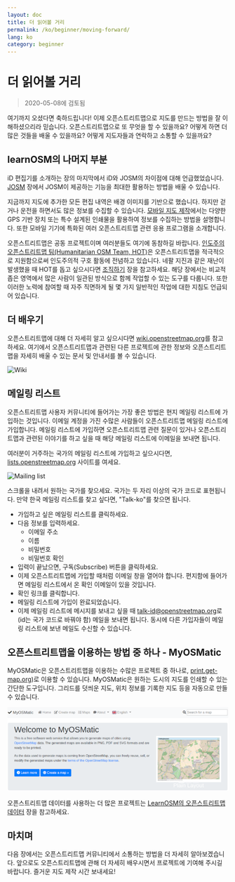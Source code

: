 ```yaml
---
layout: doc
title: 더 읽어볼 거리
permalink: /ko/beginner/moving-forward/
lang: ko
category: beginner
---
```


더 읽어볼 거리
===============

> 2020-05-08에 검토됨  

여기까지 오셨다면 축하드립니다! 이제 오픈스트리트맵으로 지도를 만드는 방법을 잘 이해하셨으리라 믿습니다. 오픈스트리트맵으로 또 무엇을 할 수 있을까요? 어떻게 하면 더 많은 것들을 배울 수 있을까요? 어떻게 지도자들과 연락하고 소통할 수 있을까요?  

learnOSM의 나머지 부분
---------------------------

iD 편집기를 소개하는 장의 마지막에서 iD와 JOSM의 차이점에 대해 언급했었습니다. [JOSM](/ko/josm/) 장에서 JOSM이 제공하는 기능을 최대한 활용하는 방법을 배울 수 있습니다.  

지금까지 지도에 추가한 모든 편집 내역은 배경 이미지를 기반으로 했습니다. 하지만 걷거나 운전을 하면서도 많은 정보를 수집할 수 있습니다. [모바일 지도 제작](/ko/mobile-mapping/)에서는 다양한 GPS 기반 장치 또는 특수 설계된 인쇄물을 활용하여 정보를 수집하는 방법을 설명합니다. 또한 모바일 기기에 특화된 여러 오픈스트리트맵 관련 응용 프로그램을 소개합니다.  

오픈스트리트맵은 공동 프로젝트이며 여러분들도 여기에 동참하길 바랍니다. [인도주의 오픈스트리트맵 팀(Humanitarian OSM Team, HOT)](http://hotosm.org)은 오픈스트리트맵을 적극적으로 지원함으로써 인도주의적 구호 활동에 전념하고 있습니다. 네팔 지진과 같은 재난이 발생했을 때 HOT를 돕고 싶으시다면 [조직하기](/ko/coordination/) 장을 참고하세요. 해당 장에서는 비교적 좁은 영역에서 많은 사람이 일관된 방식으로 함께 작업할 수 있는 도구를 다룹니다. 또한 이러한 노력에 참여할 때 자주 직면하게 될 몇 가지 일반적인 작업에 대한 지침도 언급되어 있습니다.  


더 배우기
----------

오픈스트리트맵에 대해 더 자세히 알고 싶으시다면 [wiki.openstreetmap.org](http://wiki.openstreetmap.org/)를 참고하세요. 여기에서 오픈스트리트맵과 관련된 다른 프로젝트에 관한 정보와 오픈스트리트맵을 자세히 배울 수 있는 문서 및 안내서를 볼 수 있습니다.  

![Wiki][]

<!-- also more info on this site once it is prepared -->

메일링 리스트
------------

오픈스트리트맵 사용자 커뮤니티에 들어가는 가장 좋은 방법은 현지 메일링 리스트에 가입하는 것입니다. 이메일 계정을 가진 수많은 사람들이 오픈스트리트맵 메일링 리스트에 가입합니다. 메일링 리스트에 가입하면 오픈스트리트맵 관련 질문이 있거나 오픈스트리트맵과 관련된 이야기를 하고 싶을 때 해당 메일링 리스트에 이메일을 보내면 됩니다.  

여러분이 거주하는 국가의 메일링 리스트에 가입하고 싶으시다면, [lists.openstreetmap.org](http://lists.openstreetmap.org/) 사이트를 여세요.  

![Mailing list][]

스크롤을 내려서 원하는 국가를 찾으세요. 국가는 두 자리 이상의 국가 코드로 표현됩니다. 만약 한국 메일링 리스트를 찾고 싶다면, "Talk-ko"를 찾으면 됩니다.  

- 가입하고 싶은 메일링 리스트를 클릭하세요.  
- 다음 정보를 입력하세요.  
    +  이메일 주소  
    +  이름  
    +  비밀번호  
    +  비밀번호 확인  
- 입력이 끝났으면, 구독(Subscribe) 버튼을 클릭하세요.
- 이제 오픈스트리트맵에 가입할 때처럼 이메일 창을 열어야 합니다. 편지함에 들어가면 메일링 리스트에서 온 확인 이메일이 있을 것입니다.  
- 확인 링크를 클릭합니다.  
- 메일링 리스트에 가입이 완료되었습니다.  
- 이제 메일링 리스트에 메시지를 보내고 싶을 때 [talk-id@openstreetmap.org](mailto:talk-id@openstreetmap.org)로(id는 국가 코드로 바꿔야 함) 메일을 보내면 됩니다. 동시에 다른 가입자들이 메일링 리스트에 보낸 메일도 수신할 수 있습니다.  


오픈스트리트맵을 이용하는 방법 중 하나 - MyOSMatic
----------

MyOSMatic은 오픈스트리트맵을 이용하는 수많은 프로젝트 중 하나로, [print.get-map.org](https://print.get-map.org/))로 이용할 수 있습니다. MyOSMatic은 원하는 도시의 지도를 인쇄할 수 있는 간단한 도구입니다. 그리드를 덧씌운 지도, 위치 정보를 기록한 지도 등을 자동으로 만들 수 있습니다.

![MyOSMatic][]


오픈스트리트맵 데이터를 사용하는 더 많은 프로젝트는 [LearnOSM의 오픈스트리트맵 데이터](/ko/osm-data/) 장을 참고하세요.


마치며
-------

다음 장에서는 오픈스트리트맵 커뮤니티에서 소통하는 방법을 더 자세히 알아보겠습니다. 앞으로도 오픈스트리트맵에 관해 더 자세히 배우시면서 프로젝트에 기여해 주시길 바랍니다. 즐거운 지도 제작 시간 보내세요!


[MyOSMatic]: /images/beginner/myosmatic-homepage.png
[Wiki]: /images/beginner/osm-wiki.png
[Mailing list]: /images/beginner/osm-mailing-lists.png